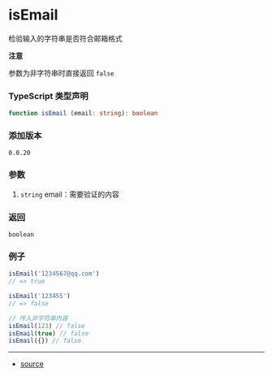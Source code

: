 # isEmail

检验输入的字符串是否符合邮箱格式



**注意**

参数为非字符串时直接返回 `false`




### TypeScript 类型声明

```typescript
function isEmail (email: string): boolean
```



### 添加版本

`0.0.20`



### 参数

1. `string` email：需要验证的内容




### 返回

`boolean`



### 例子

```typescript
isEmail('1234567@qq.com')
// => true

isEmail('123455')
// => false

// 传入非字符串内容
isEmail(123) // false
isEmail(true) // false
isEmail({}) // false
```


----

- [source](https://github.com/iius-l/iius-s/blob/main/src/is/isEmail.ts)